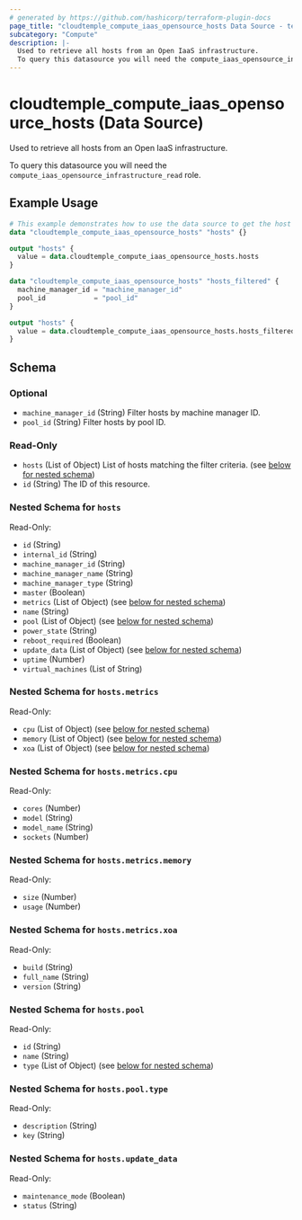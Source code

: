 ```yaml
---
# generated by https://github.com/hashicorp/terraform-plugin-docs
page_title: "cloudtemple_compute_iaas_opensource_hosts Data Source - terraform-provider-cloudtemple"
subcategory: "Compute"
description: |-
  Used to retrieve all hosts from an Open IaaS infrastructure.
  To query this datasource you will need the compute_iaas_opensource_infrastructure_read role.
---
```


# cloudtemple_compute_iaas_opensource_hosts (Data Source)

Used to retrieve all hosts from an Open IaaS infrastructure.

To query this datasource you will need the `compute_iaas_opensource_infrastructure_read` role.

## Example Usage

```terraform
# This example demonstrates how to use the data source to get the host details.
data "cloudtemple_compute_iaas_opensource_hosts" "hosts" {}

output "hosts" {
  value = data.cloudtemple_compute_iaas_opensource_hosts.hosts
}

data "cloudtemple_compute_iaas_opensource_hosts" "hosts_filtered" {
  machine_manager_id = "machine_manager_id"
  pool_id            = "pool_id"
}

output "hosts" {
  value = data.cloudtemple_compute_iaas_opensource_hosts.hosts_filtered
}
```

<!-- schema generated by tfplugindocs -->
## Schema

### Optional

- `machine_manager_id` (String) Filter hosts by machine manager ID.
- `pool_id` (String) Filter hosts by pool ID.

### Read-Only

- `hosts` (List of Object) List of hosts matching the filter criteria. (see [below for nested schema](#nestedatt--hosts))
- `id` (String) The ID of this resource.

<a id="nestedatt--hosts"></a>
### Nested Schema for `hosts`

Read-Only:

- `id` (String)
- `internal_id` (String)
- `machine_manager_id` (String)
- `machine_manager_name` (String)
- `machine_manager_type` (String)
- `master` (Boolean)
- `metrics` (List of Object) (see [below for nested schema](#nestedobjatt--hosts--metrics))
- `name` (String)
- `pool` (List of Object) (see [below for nested schema](#nestedobjatt--hosts--pool))
- `power_state` (String)
- `reboot_required` (Boolean)
- `update_data` (List of Object) (see [below for nested schema](#nestedobjatt--hosts--update_data))
- `uptime` (Number)
- `virtual_machines` (List of String)

<a id="nestedobjatt--hosts--metrics"></a>
### Nested Schema for `hosts.metrics`

Read-Only:

- `cpu` (List of Object) (see [below for nested schema](#nestedobjatt--hosts--metrics--cpu))
- `memory` (List of Object) (see [below for nested schema](#nestedobjatt--hosts--metrics--memory))
- `xoa` (List of Object) (see [below for nested schema](#nestedobjatt--hosts--metrics--xoa))

<a id="nestedobjatt--hosts--metrics--cpu"></a>
### Nested Schema for `hosts.metrics.cpu`

Read-Only:

- `cores` (Number)
- `model` (String)
- `model_name` (String)
- `sockets` (Number)


<a id="nestedobjatt--hosts--metrics--memory"></a>
### Nested Schema for `hosts.metrics.memory`

Read-Only:

- `size` (Number)
- `usage` (Number)


<a id="nestedobjatt--hosts--metrics--xoa"></a>
### Nested Schema for `hosts.metrics.xoa`

Read-Only:

- `build` (String)
- `full_name` (String)
- `version` (String)



<a id="nestedobjatt--hosts--pool"></a>
### Nested Schema for `hosts.pool`

Read-Only:

- `id` (String)
- `name` (String)
- `type` (List of Object) (see [below for nested schema](#nestedobjatt--hosts--pool--type))

<a id="nestedobjatt--hosts--pool--type"></a>
### Nested Schema for `hosts.pool.type`

Read-Only:

- `description` (String)
- `key` (String)



<a id="nestedobjatt--hosts--update_data"></a>
### Nested Schema for `hosts.update_data`

Read-Only:

- `maintenance_mode` (Boolean)
- `status` (String)


